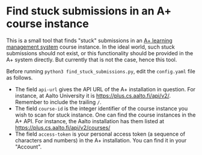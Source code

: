 # Find stuck submissions in an A+ course instance

This is a small tool that finds "stuck" submissions in an
[A+ learning management system](https://github.com/apluslms)
course instance.
In the ideal world, such stuck submissions should not exist,
or this functionality should be provided in the A+ system directly.
But currently that is not the case, hence this tool.

Before running `python3 find_stuck_submissions.py`,
edit the `config.yaml` file as follows.
* The field `api-url` gives the API URL of the A+ installation in question. For instance, at Aalto University it is https://plus.cs.aalto.fi/api/v2/. Remember to include the trailing `/`.
* The field `course-id` is the integer identifier of the course instance you wish to scan for stuck instance. One can find the course instances in the A+ API. For instance, the Aalto installation has them listed at https://plus.cs.aalto.fi/api/v2/courses/
* The field `access-token` is your personal access token (a sequence of characters and numbers) in the A+ installation. You can find it in your "Account".

